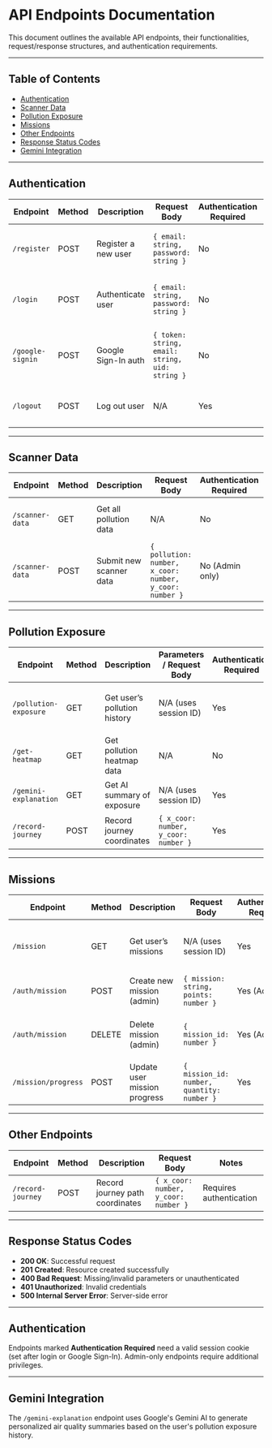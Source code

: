 # API Endpoints Documentation

This document outlines the available API endpoints, their functionalities, request/response structures, and authentication requirements.

---

## Table of Contents
- [Authentication](#authentication)
- [Scanner Data](#scanner-data)
- [Pollution Exposure](#pollution-exposure)
- [Missions](#missions)
- [Other Endpoints](#other-endpoints)
- [Response Status Codes](#response-status-codes)
- [Gemini Integration](#gemini-integration)

---

## Authentication

| Endpoint         | Method | Description              | Request Body                                      | Authentication Required | Notes                                        |
|------------------|--------|--------------------------|--------------------------------------------------|--------------------------|----------------------------------------------|
| `/register`      | POST   | Register a new user      | `{ email: string, password: string }`            | No                       | Returns `201 Created` on success             |
| `/login`         | POST   | Authenticate user        | `{ email: string, password: string }`            | No                       | Sets session cookie. Returns `200 OK`        |
| `/google-signin` | POST   | Google Sign-In auth      | `{ token: string, email: string, uid: string }`  | No                       | Sets session cookie. Returns `201 Created`   |
| `/logout`        | POST   | Log out user             | N/A                                              | Yes                      | Clears session. Returns `200 OK`             |

---

## Scanner Data

| Endpoint         | Method | Description                    | Request Body                                                   | Authentication Required | Notes                                      |
|------------------|--------|--------------------------------|----------------------------------------------------------------|--------------------------|--------------------------------------------|
| `/scanner-data`  | GET    | Get all pollution data         | N/A                                                            | No                       | Returns array of scanner data              |
| `/scanner-data`  | POST   | Submit new scanner data        | `{ pollution: number, x_coor: number, y_coor: number }`        | No (Admin only)          | Requires admin privileges. Returns `201 Created` |

---

## Pollution Exposure

| Endpoint             | Method | Description                        | Parameters / Request Body                                | Authentication Required | Response Example                                  |
|----------------------|--------|------------------------------------|----------------------------------------------------------|--------------------------|---------------------------------------------------|
| `/pollution-exposure`| GET    | Get user’s pollution history       | N/A (uses session ID)                                    | Yes                      | `[{id, user_id, x_coor, y_coor, pollution, timestamp}]` |
| `/get-heatmap`       | GET    | Get pollution heatmap data         | N/A                                                      | No                       | Heatmap data array                               |
| `/gemini-explanation`| GET    | Get AI summary of exposure         | N/A (uses session ID)                                    | Yes                      | `{ message: "Friendly summary text..." }`        |
| `/record-journey`    | POST   | Record journey coordinates         | `{ x_coor: number, y_coor: number }`                     | Yes                      | Returns `201 Created`                            |

---

## Missions

| Endpoint              | Method | Description                      | Request Body                                         | Authentication Required | Notes                                         |
|-----------------------|--------|----------------------------------|------------------------------------------------------|--------------------------|-----------------------------------------------|
| `/mission`            | GET    | Get user’s missions              | N/A (uses session ID)                                | Yes                      | Returns array of mission objects             |
| `/auth/mission`       | POST   | Create new mission (admin)       | `{ mission: string, points: number }`                | Yes (Admin)              | Returns `201 Created`                         |
| `/auth/mission`       | DELETE | Delete mission (admin)           | `{ mission_id: number }`                             | Yes (Admin)              | Returns `200 OK` with mission ID             |
| `/mission/progress`   | POST   | Update user mission progress     | `{ mission_id: number, quantity: number }`           | Yes                      | Returns `201 Created`                         |

---

## Other Endpoints

| Endpoint           | Method | Description                    | Request Body                                       | Notes                              |
|--------------------|--------|--------------------------------|---------------------------------------------------|------------------------------------|
| `/record-journey`  | POST   | Record journey path coordinates| `{ x_coor: number, y_coor: number }`              | Requires authentication           |

---

## Response Status Codes

- **200 OK**: Successful request  
- **201 Created**: Resource created successfully  
- **400 Bad Request**: Missing/invalid parameters or unauthenticated  
- **401 Unauthorized**: Invalid credentials  
- **500 Internal Server Error**: Server-side error  

---

## Authentication

Endpoints marked **Authentication Required** need a valid session cookie (set after login or Google Sign-In). Admin-only endpoints require additional privileges.

---

## Gemini Integration

The `/gemini-explanation` endpoint uses Google's Gemini AI to generate personalized air quality summaries based on the user's pollution exposure history.
